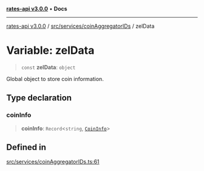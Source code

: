 [**rates-api v3.0.0**](../../../../README.md) • **Docs**

***

[rates-api v3.0.0](../../../../modules.md) / [src/services/coinAggregatorIDs](../README.md) / zelData

# Variable: zelData

> `const` **zelData**: `object`

Global object to store coin information.

## Type declaration

### coinInfo

> **coinInfo**: `Record`\<`string`, [`CoinInfo`](../../../types/type-aliases/CoinInfo.md)\>

## Defined in

[src/services/coinAggregatorIDs.ts:61](https://github.com/ZelCore-io/rates-api/blob/6ee8192dea404fd0a0f6ba9b7352f3b7673523eb/src/services/coinAggregatorIDs.ts#L61)
